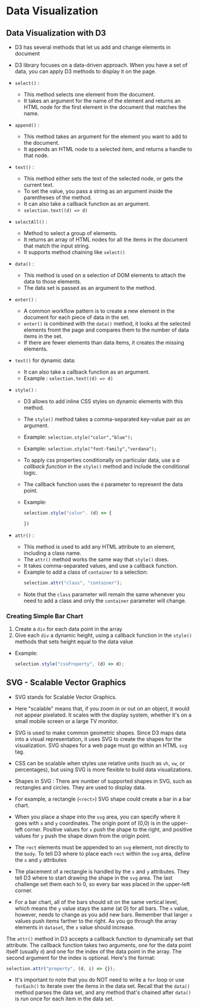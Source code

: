 # Data Visualization

## Data Visualization with D3

- D3 has several methods that let us add and change elements in document
- D3 library focuses on a data-driven approach. When you have a set of data, you can apply D3 methods to display it on the page.

- `select()` :
  - This method selects one element from the document.
  - It takes an argument for the name of the element and returns an HTML node for the first element in the document that matches the name.
- `append()` :
  - This method takes an argument for the element you want to add to the document.
  - It appends an HTML node to a selected item, and returns a handle to that node.
- `text()` :
  - This method either sets the text of the selected node, or gets the current text.
  - To set the value, you pass a string as an argument inside the parentheses of the method.
  - It can also take a callback function as an argument.
  - `selection.text((d) => d)`
- `selectAll()` :
  - Method to select a group of elements.
  - It returns an array of HTML nodes for all the items in the document that match the input string.
  - It supports method chaining like `select()`
- `data()` :
  - This method is used on a selection of DOM elements to attach the data to those elements.
  - The data set is passed as an argument to the method.
- `enter()` :
  - A common workflow pattern is to create a new element in the document for each piece of data in the set.
  - `enter()` is combined with the `data()` method, it looks at the selected elements fromt the page and compares them to the number of data items in the set.
  - If there are fewer elements than data items, it creates the missing elements.
- `text()` for dynamic data:
  - It can also take a callback function as an argument.
  - Example : `selection.text((d) => d)`
- `style()` :

  - D3 allows to add inline CSS styles on dynamic elements with this method.
  - The `style()` method takes a comma-separated key-value pair as an argument.
  - Example: `selection.style("color","blue");`
  - Example: `selection.style("font-family","verdana");`
  - To apply css properties conditionally on particular data, use a _a callback function_ in the `style()` method and include the conditional logic.
  - The callback function uses the `d` parameter to represent the data point.
  - Example:

    ```js
    selection.style("color". (d) => {

    })
    ```

- `attr()` :
  - This method is used to add any HTML attribute to an element, including a class name.
  - The `attr()` method works the same way that `style()` does.
  - It takes comma-separated values, and use a callback function.
  - Example to add a class of `container` to a selection:
    ```js
    selection.attr("class", "container");
    ```
  - Note that the `class` parameter will remain the same whenever you need to add a class and only the `container` parameter will change.

### Creating Simple Bar Chart

1. Create a `div` for each data point in the array
2. Give each `div` a dynamic height, using a callback function in the `style()` methods that sets height equal to the data value

- Example:
  ```js
  selection.style("cssProperty", (d) => d);
  ```

## SVG - Scalable Vector Graphics

- SVG stands for Scalable Vector Graphics.

- Here "scalable" means that, if you zoom in or out on an object, it would not appear pixelated. It scales with the display system, whether it's on a small mobile screen or a large TV monitor.

- SVG is used to make common geometric shapes. Since D3 maps data into a visual representation, it uses SVG to create the shapes for the visualization. SVG shapes for a web page must go within an HTML `svg` tag.

- CSS can be scalable when styles use relative units (such as `vh`, `vw`, or percentages), but using SVG is more flexible to build data visualizations.

- Shapes in SVG : There are number of supported shapes in SVG, such as rectangles and circles. They are used to display data.

- For example, a rectangle (`<rect>`) SVG shape could create a bar in a bar chart.

- When you place a shape into the `svg` area, you can specify where it goes with `x` and `y` coordinates. The origin point of (0,0) is in the upper-left corner. Positive values for `x` push the shape to the right, and positive values for `y` push the shape down from the origin point.

- The `rect` elements must be appended to an `svg` element, not directly to the `body`. To tell D3 where to place each `rect` within the `svg` area, define the `x` and `y` attributes

- The placement of a rectangle is handled by the `x` and `y` attributes. They tell D3 where to start drawing the shape in the `svg` area. The last challenge set them each to 0, so every bar was placed in the upper-left corner.

- For a bar chart, all of the bars should sit on the same vertical level, which means the `y` value stays the same (at 0) for all bars. The `x` value, however, needs to change as you add new bars. Remember that larger `x` values push items farther to the right. As you go through the array elements in `dataset`, the `x` value should increase.

The `attr()` method in D3 accepts a callback function to dynamically set that attribute. The callback function takes two arguments, one for the data point itself (usually `d`) and one for the index of the data point in the array. The second argument for the index is optional. Here's the format:

```js
selection.attr("property", (d, i) => {});
```

- It's important to note that you do NOT need to write a `for` loop or use `forEach()` to iterate over the items in the data set. Recall that the `data()` method parses the data set, and any method that's chained after `data()` is run once for each item in the data set.
